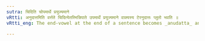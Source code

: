 ```yaml
---
sutra: चिदिति चोपमार्थे प्रयुज्यमाने
vRtti: अनुदात्तमिति वर्त्तते चिदित्येतस्मिन्निपाते उपमार्थे प्रयुज्यमाने वाक्यस्य टेरनुदात्तः प्लुतो भवति ॥
vRtti_eng: The end-vowel at the end of a sentence becomes _anudatta_ and _pluta_, when the particle चित् is employed, denoting comparison.

---
```

